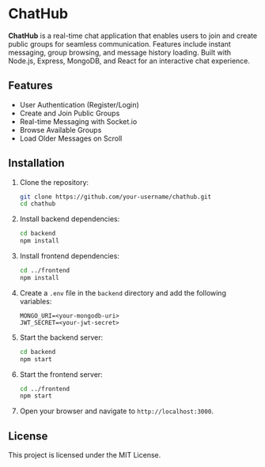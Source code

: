 # ChatHub

**ChatHub** is a real-time chat application that enables users to join and create public groups for seamless communication. Features include instant messaging, group browsing, and message history loading. Built with Node.js, Express, MongoDB, and React for an interactive chat experience.

## Features

- User Authentication (Register/Login)
- Create and Join Public Groups
- Real-time Messaging with Socket.io
- Browse Available Groups
- Load Older Messages on Scroll

## Installation

1. Clone the repository:

   ```bash
   git clone https://github.com/your-username/chathub.git
   cd chathub
   ```

2. Install backend dependencies:

   ```bash
   cd backend
   npm install
   ```

3. Install frontend dependencies:

   ```bash
   cd ../frontend
   npm install
   ```

4. Create a `.env` file in the `backend` directory and add the following variables:

   ```plaintext
   MONGO_URI=<your-mongodb-uri>
   JWT_SECRET=<your-jwt-secret>
   ```

5. Start the backend server:

   ```bash
   cd backend
   npm start
   ```

6. Start the frontend server:

   ```bash
   cd ../frontend
   npm start
   ```

7. Open your browser and navigate to `http://localhost:3000`.

## License

This project is licensed under the MIT License.
